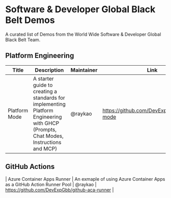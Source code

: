 # Software & Developer Global Black Belt Demos

A curated list of Demos from the World Wide Software & Developer Global Black Belt Team.


## Platform Engineering
| Title | Description | Maintainer | Link |
|---|---|---|---|
| Platform Mode | A starter guide to creating a standards for implementing Platform Engineering with GHCP (Prompts, Chat Modes, Instructions and MCP) | @raykao | https://github.com/DevExpGbb/platform-mode |

## GitHub Actions
| Azure Container Apps Runner | An exmaple of using Azure Container Apps as a GitHub Action Runner Pool | @raykao | https://github.com/DevExpGbb/github-aca-runner |
